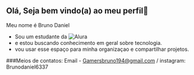 ## Olá, Seja bem vindo(a) ao meu perfil👋


Meu nome é Bruno Daniel 

- Sou um estudante da ![Alura](https://www.alura.com.br/?utm_term=alura&utm_campaign=%5BSearch%5D+%5BPerformance%5D+-+Institucional&utm_source=adwords&utm_medium=ppc&hsa_acc=7964138385&hsa_cam=386166608&hsa_grp=21666755648&hsa_ad=697522196628&hsa_src=g&hsa_tgt=kwd-300088401&hsa_kw=alura&hsa_mt=e&hsa_net=adwords&hsa_ver=3&gad_source=1&gclid=Cj0KCQjw3bm3BhDJARIsAKnHoVUqev2sA1f6kOj4lghcLJhsW4TFsqnenwCdmwDPvd2ZvPQaARoMIIgaAl9gEALw_wcB)
-  e estou buscando conhecimento em geral sobre tecnologia.
- vou usar esse espaço para minha organizaçao e compartilhar projetos.

###Meios de contatos: Email - Gamersbruno194@gmail.com / instagram: Brunodaniel6337
